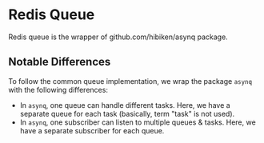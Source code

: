 # Redis Queue

Redis queue is the wrapper of github.com/hibiken/asynq package.

## Notable Differences

To follow the common queue implementation, we wrap the package `asynq` with the following differences:

- In `asynq`, one queue can handle different tasks. Here, we have a separate queue for each task (basically, term "task" is not used).
- In `asynq`, one subscriber can listen to multiple queues & tasks. Here, we have a separate subscriber for each queue.
